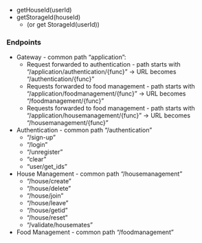 * getHouseId(userId)
* getStorageId(houseId)
  * (or get StorageId(userId))

### Endpoints
* Gateway - common path “application”:
  * Request forwarded to authentication - path starts with “/application/authentication/{func}” -> URL becomes “/authentication/{func}”
  * Requests forwarded to food management - path starts with “/application/foodmanagement/{func}” -> URL becomes “/foodmanagement/{func}”
  * Requests forwarded to food management - path starts with “/application/housemanagement/{func}” -> URL becomes “/housemanagement/{func}”
* Authentication - common path “/authentication”
  * “/sign-up”
  * “/login”
  * “/unregister”
  * “clear”
  * “user/get_ids”
* House Management - common path “/housemanagement”
  * “/house/create”
  * “/house/delete”
  * “/house/join”
  * “/house/leave”
  * “/house/getid”
  * “/house/reset”
  * “/validate/housemates”
* Food Management - common path “/foodmanagement”